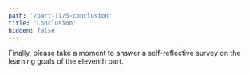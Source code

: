 ```yaml
---
path: '/part-11/5-conclusion'
title: 'Conclusion'
hidden: false
---
```


<!-- Ohjelmistojen kehittäjät kommunikoivat toistensa kanssa monilla tavoilla. Ehkäpä tärkein kommunikointitapa on jokapäiväinen keskustelua, piirtämistä, ja ideointia sisältävä vuorovaikutus. Ohjelmistokehittäjät kommunikoivat myös tuotostensa kautta. Ohjelman lähdekoodi kommunikoi ohjelman tarkoituksen, ainakin silloin kun se on kirjoitettu ymmärrettävällä tavalla. Korkeamman abstraktiotason kommunikoinnissa käytetään erilaisia kaavioita, joista luokkakaaviot ovat eräs paljon käytetty kaaviotyyppi. Luokkakaaviot tarjoavat korkean tason kuvan ohjelman rakenteesta. Tässä osassa tutustuit luokkakaavioihin.

Harjoittelit lisäksi poikkeustilanteisiin varautumista. Poikkeustilanteet ovat tilanteita, joissa ohjelman suoritus on päätynyt tilaan, missä sen ei pitäisi olla. Tällaiseen tulee varautua, koska ohjelma voi muuten kaatua. Kertasit myös tiedostojen lukemista ja tutustuit tiedostoihin kirjoittamiseen. Tiedostot säilyvät tietokoneen pysyväismuistissa, josta ne on löydettävissä myös vaikka tietokone sammuisi välillä. Vaikka käytämme erilaisia ohjelmistoja, jotka piilottavat tiedostojen käsittelyn, ovat tiedostot — sekä niiden lukeminen että niihin kirjoittaminen — krittinen osa tietoa käsitteleviä digitaalisia järjestelmiä. -->

Finally, please take a moment to answer a self-reflective survey on the learning goals of the eleventh part.

<quiz id="ae09e3d8-8a97-4937-8837-e60ff43296bd"></quiz>
